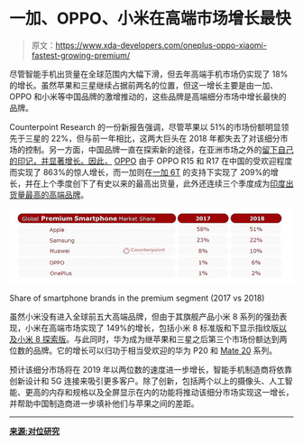 # 一加、OPPO、小米在高端市场增长最快

> 原文：<https://www.xda-developers.com/oneplus-oppo-xiaomi-fastest-growing-premium/>

尽管智能手机出货量在全球范围内大幅下滑，但去年高端手机市场仍实现了 18%的增长。虽然苹果和三星继续占据前两名的位置，但这一增长主要是由一加、OPPO 和小米等中国品牌的激增推动的，这些品牌是高端细分市场中增长最快的品牌。

Counterpoint Research 的一份新报告强调，尽管苹果以 51%的市场份额明显领先于三星的 22%，但与前一年相比，这两大巨头在 2018 年都失去了对该细分市场的控制。另一方面，中国品牌一直在探索新的途径，在亚洲市场之外的[留下自己的印记，并显著增长。因此，](https://www.xda-developers.com/chinese-oems-huawei-xiaomi-european-market-share-2018/) [OPPO](https://www.xda-developers.com/oppo-reno-10x-zoom-launch/) 由于 OPPO R15 和 R17 在中国的受欢迎程度而实现了 863%的惊人增长，而一加则在[一加 6T](https://www.xda-developers.com/op6t-view20-mi9/) 的支持下实现了 209%的增长，并在上个季度创下了有史以来的最高出货量，此外还连续三个季度成为[印度出货量最高的高端品牌](https://www.xda-developers.com/oneplus-leading-samsung-apple-india/)。

 <picture>![global premium counterpoint oneplus oppo huawei apple samsung](img/62c570698e7994b91e394f57e718b50b.png)</picture> 

Share of smartphone brands in the premium segment (2017 vs 2018)

虽然小米没有进入全球前五大高端品牌，但由于其旗舰产品小米 8 系列的强劲表现，小米在高端市场实现了 149%的增长，包括小米 8 标准版和下显示指纹版[以及小米 8 探索版](https://www.xda-developers.com/miui-10-global-stable-xiaomi-redmi-5-mi-8/)。与此同时，华为成为继苹果和三星之后第三个市场份额达到两位数的品牌。它的增长可以归功于相当受欢迎的华为 P20 和 [Mate 20](https://www.xda-developers.com/huawei-mate-20-pro-review/) 系列。

预计该细分市场将在 2019 年以两位数的速度进一步增长，智能手机制造商将依靠创新设计和 5G 连接来吸引更多客户。除了创新，包括两个以上的摄像头、人工智能、更高的内存和规格以及全屏显示在内的功能将推动该细分市场实现这一增长，并帮助中国制造商进一步填补他们与苹果之间的差距。

* * *

[**来源:对位研究**](https://www.counterpointresearch.com/apple-maintains-lead-premium-smartphone-segment-oneplus-enters-top-five-brands-first-time-2018/)